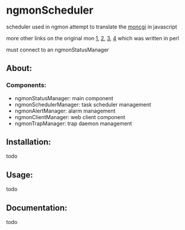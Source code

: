 # ngmonScheduler
scheduler used in ngmon
attempt to translate the [moncgi](http://moncgi.sourceforge.net/index.php/mon.cgi/main) in javascript

more other links on the original mon [1], [2], [3], [4] which was written in perl

must connect to an ngmonStatusManager


## About:

### Components:
  * ngmonStatusManager: main component
  * ngmonSchedulerManager: task scheduler management
  * ngmonAlertManager: alarm management
  * ngmonClientManager: web client component
  * ngmonTrapManager: trap daemon management

## Installation:

todo

## Usage:

todo

## Documentation:

todo

[1]: http://www.softpanorama.org/Admin/Monitoring/mon.shtml
[2]: https://sourceforge.net/projects/mon/
[3]: http://ftp.kernel.org/pub/software/admin/mon/
[4]: http://www.debianhelp.co.uk/mon.htm